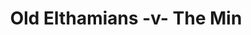 ---
year: "1991"
serialNumber: "0127" 
game: "Old Elthamians"
title: "Old Elthamians -v- The Min"
gameLocation: "Foxbury"
gameDate: "1991"
result: ""
resultType: ""
type: "game"
---